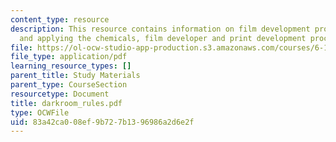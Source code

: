 ```yaml
---
content_type: resource
description: This resource contains information on film development procedures, pPreparing
  and applying the chemicals, film developer and print development procedures.
file: https://ol-ocw-studio-app-production.s3.amazonaws.com/courses/6-163-strobe-project-laboratory-fall-2005/83a42ca008ef9b727b1396986a2d6e2f_darkroom_rules.pdf
file_type: application/pdf
learning_resource_types: []
parent_title: Study Materials
parent_type: CourseSection
resourcetype: Document
title: darkroom_rules.pdf
type: OCWFile
uid: 83a42ca0-08ef-9b72-7b13-96986a2d6e2f
---
```

